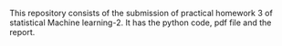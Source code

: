 This repository consists of the submission of practical homework 3 of statistical Machine learning-2. It has the python code, pdf file and the report.
